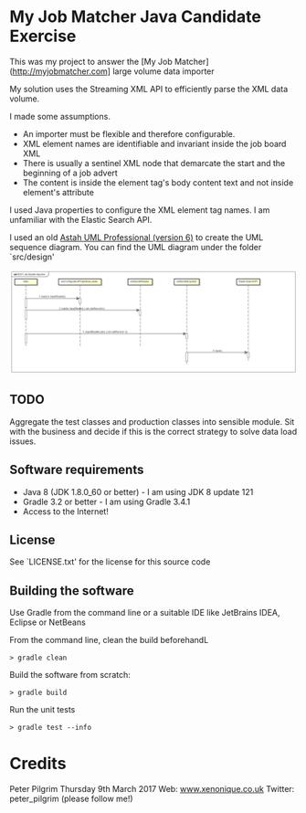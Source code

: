 # My Job Matcher Java Candidate Exercise

This was my project to answer the [My Job Matcher](http://myjobmatcher.com] large volume data importer 
 

My solution uses the Streaming XML API to efficiently parse the XML data volume.

I made some assumptions. 

 * An importer must be flexible and therefore configurable. 
 * XML element names are identifiable and invariant inside the job board XML
 * There is usually a sentinel XML node that demarcate the start and the beginning of a job advert
 * The content is inside the element tag's body content text and not inside element's attribute
 
 
I used Java properties to configure the XML element tag names. 
I am unfamiliar with the Elastic Search API. 
  

I used an old [Astah UML Professional (version 6)](http://astah.net/editions/professional) to create the UML sequence diagram. You can find the UML diagram under the folder `src/design' 



![UML Sequence Diagram for the exercise](src/design/SD01%20Job%20Bundle%20Importer.png)




## TODO

Aggregate the test classes and production classes into sensible module. Sit with the business and decide if this is the correct strategy to solve data load issues.



## Software requirements

* Java 8 (JDK 1.8.0_60 or better) - I am using JDK 8 update 121
* Gradle 3.2 or better - I am using Gradle 3.4.1
* Access to the Internet!


## License
See `LICENSE.txt' for the license for this source code


## Building the software

Use Gradle from the command line or a suitable IDE like JetBrains IDEA, Eclipse or NetBeans

From the command line, clean the build beforehandL

    > gradle clean 
    
Build the software from scratch:
    
    > gradle build
    
Run the unit tests

    > gradle test --info
    
    
    
    


# Credits


Peter Pilgrim
Thursday 9th March 2017
Web: www.xenonique.co.uk
Twitter: peter_pilgrim (please follow me!)


    
    
    
